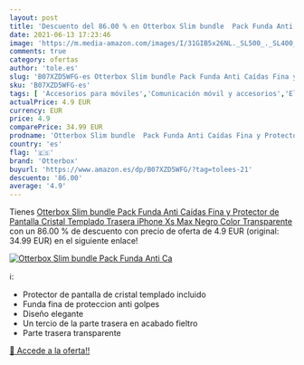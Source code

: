 ```yaml
---
layout: post
title: 'Descuento del 86.00 % en Otterbox Slim bundle  Pack Funda Anti Ca'
date: 2021-06-13 17:23:46
image: 'https://m.media-amazon.com/images/I/31GIB5x26NL._SL500_._SL400_.jpg'
comments: true
category: ofertas
author: 'tole.es'
slug: 'B07XZD5WFG-es Otterbox Slim bundle Pack Funda Anti Caídas Fina y...'
sku: 'B07XZD5WFG-es'
tags: [ 'Accesorios para móviles','Comunicación móvil y accesorios','Electrónica','Fundas y carcasas para teléfonos móviles','iphone','otterbox', ]
actualPrice: 4.9 EUR
currency: EUR
price: 4.9
comparePrice: 34.99 EUR
prodname: 'Otterbox Slim bundle  Pack Funda Anti Caídas Fina y Protector de Pantalla Cristal Templado  Trasera iPhone Xs Max Negro  Color Transparente'
country: 'es'
flag: '🇪🇸'
brand: 'Otterbox'
buyurl: 'https://www.amazon.es/dp/B07XZD5WFG/?tag=tolees-21'
descuento: '86.00'
average: '4.9'
---
```


Tienes [Otterbox Slim bundle  Pack Funda Anti Caídas Fina y Protector de Pantalla Cristal Templado  Trasera iPhone Xs Max Negro  Color Transparente](https://www.amazon.es/dp/B07XZD5WFG/?tag=tolees-21) con un 86.00 % de descuento con precio de oferta de 4.9 EUR (original: 34.99 EUR) en el siguiente enlace!

[![Otterbox Slim bundle  Pack Funda Anti Ca](https://m.media-amazon.com/images/I/31GIB5x26NL._SL500_._SL400_.jpg)](https://www.amazon.es/dp/B07XZD5WFG/?tag=tolees-21)

ℹ️:

- Protector de pantalla de cristal templado incluido
- Funda fina de proteccion anti golpes
- Diseño elegante
- Un tercio de la parte trasera en acabado fieltro
- Parte trasera transparente

[🛒 Accede a la oferta!!](https://www.amazon.es/dp/B07XZD5WFG/?tag=tolees-21)
